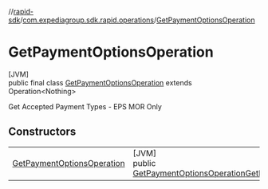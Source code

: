 //[rapid-sdk](../../../index.md)/[com.expediagroup.sdk.rapid.operations](../index.md)/[GetPaymentOptionsOperation](index.md)

# GetPaymentOptionsOperation

[JVM]\
public final class [GetPaymentOptionsOperation](index.md) extends Operation&lt;Nothing&gt;

Get Accepted Payment Types - EPS MOR Only

## Constructors

| | |
|---|---|
| [GetPaymentOptionsOperation](-get-payment-options-operation.md) | [JVM]<br>public [GetPaymentOptionsOperation](index.md)[GetPaymentOptionsOperation](-get-payment-options-operation.md)([GetPaymentOptionsOperationParams](../-get-payment-options-operation-params/index.md)params) |
